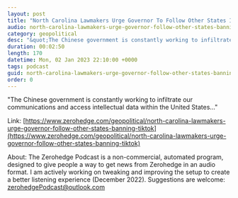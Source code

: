 ```yaml
---
layout: post
title: "North Carolina Lawmakers Urge Governor To Follow Other States In Banning TikTok"
audio: north-carolina-lawmakers-urge-governor-follow-other-states-banning-tiktok-0
category: geopolitical
desc: "&quot;The Chinese government is constantly working to infiltrate our communications and access intellectual data within the United States...&quot;"
duration: 00:02:50
length: 170
datetime: Mon, 02 Jan 2023 22:10:00 +0000
tags: podcast
guid: north-carolina-lawmakers-urge-governor-follow-other-states-banning-tiktok-0
order: 0
---
```

&quot;The Chinese government is constantly working to infiltrate our communications and access intellectual data within the United States...&quot;

Link: [https://www.zerohedge.com/geopolitical/north-carolina-lawmakers-urge-governor-follow-other-states-banning-tiktok](https://www.zerohedge.com/geopolitical/north-carolina-lawmakers-urge-governor-follow-other-states-banning-tiktok)

About: The Zerohedge Podcast is a non-commercial, automated program, designed to give people a way to get news from Zerohedge in an audio format.  I am actively working on tweaking and improving the setup to create a better listening experience (December 2022).  Suggestions are welcome: [zerohedgePodcast@outlook.com](mailto:zerohedgePodcast@outlook.com)
